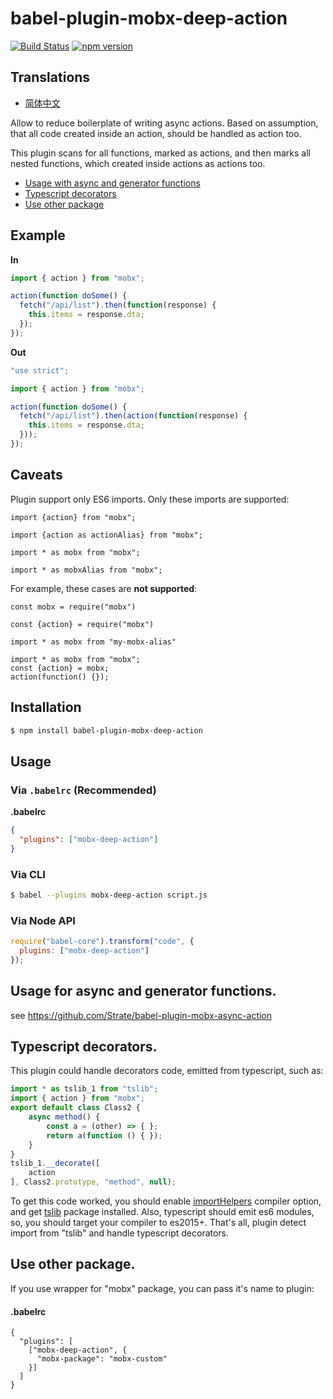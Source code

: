 # babel-plugin-mobx-deep-action

[![Build Status](https://travis-ci.org/mobxjs/babel-plugin-mobx-deep-action.svg?branch=master)](https://travis-ci.org/mobxjs/babel-plugin-mobx-deep-action)
[![npm version](https://badge.fury.io/js/babel-plugin-mobx-deep-action.svg)](https://badge.fury.io/js/babel-plugin-mobx-deep-action)

## Translations
- [简体中文](https://github.com/BigBugaboo/babel-plugin-mobx-deep-action/tanslations/zh-Hans/README.md)

Allow to reduce boilerplate of writing async actions.
Based on assumption, that all code created inside an action,
should be handled as action too.

This plugin scans for all functions, marked as actions, and then marks all
nested functions, which created inside actions as actions too.

* [Usage with async and generator functions](#toc-usage-async)
* [Typescript decorators](#toc-typescript-decorators)
* [Use other package](#toc-mobx-package)

## Example

**In**

```js
import { action } from "mobx";

action(function doSome() {
  fetch("/api/list").then(function(response) {
    this.items = response.dta;
  });
});
```

**Out**

```js
"use strict";

import { action } from "mobx";

action(function doSome() {
  fetch("/api/list").then(action(function(response) {
    this.items = response.dta;
  }));
});
```

## Caveats

Plugin support only ES6 imports. Only these imports are supported:
```
import {action} from "mobx";
```
```
import {action as actionAlias} from "mobx";
```
```
import * as mobx from "mobx";
```
```
import * as mobxAlias from "mobx";
```
For example, these cases are **not supported**:
```
const mobx = require("mobx")
```
```
const {action} = require("mobx")
```
```
import * as mobx from "my-mobx-alias"
```
```
import * as mobx from "mobx";
const {action} = mobx;
action(function() {});
```


## Installation

```sh
$ npm install babel-plugin-mobx-deep-action
```

## Usage

### Via `.babelrc` (Recommended)

**.babelrc**

```json
{
  "plugins": ["mobx-deep-action"]
}
```

### Via CLI

```sh
$ babel --plugins mobx-deep-action script.js
```

### Via Node API

```javascript
require("babel-core").transform("code", {
  plugins: ["mobx-deep-action"]
});
```


## <a id="toc-usage-async"></a> Usage for async and generator functions.

see https://github.com/Strate/babel-plugin-mobx-async-action

## <a id="toc-typescript-decorators"></a> Typescript decorators.

This plugin could handle decorators code, emitted from typescript, such as:

```js
import * as tslib_1 from "tslib";
import { action } from "mobx";
export default class Class2 {
    async method() {
        const a = (other) => { };
        return a(function () { });
    }
}
tslib_1.__decorate([
    action
], Class2.prototype, "method", null);
```

To get this code worked, you should enable [importHelpers](https://www.typescriptlang.org/docs/handbook/compiler-options.html)
compiler option, and get [tslib](https://www.npmjs.com/package/tslib) package installed. Also, typescript
should emit es6 modules, so, you should target your compiler to es2015+. That's all,
plugin detect import from "tslib" and handle typescript decorators.

## <a id="toc-mobx-package"></a> Use other package.

If you use wrapper for "mobx" package, you can pass it's name to plugin:

#### .babelrc

```json5
{
  "plugins": [
    ["mobx-deep-action", {
      "mobx-package": "mobx-custom"
    }]
  ]
}
```
